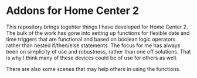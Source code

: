 # Addons for Home Center 2

This repository brings togehter things I have developed for Home Center 2. The bulk of the work has gone into setting up functions for flexible date and time triggers that are functional and based on boolean logic operators rather than nested if/then/else statements.
The focus for me has always been on simplicity of use and robustness, rather than one off solutions. That is why I think many of these devices could be of use for others as well.

There are also some scenes that may help others in using the functions.
